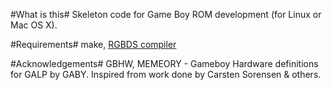 #What is this#
Skeleton code for Game Boy ROM development (for Linux or Mac OS X).

#Requirements#
make, [RGBDS compiler](https://github.com/bentley/rgbds)

#Acknowledgements#
GBHW, MEMEORY - Gameboy Hardware definitions for GALP by GABY. Inspired from work done by Carsten Sorensen & others.


